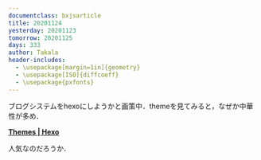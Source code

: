 ```yaml
---
documentclass: bxjsarticle
title: 20201124
yesterday: 20201123
tomorrow: 20201125
days: 333
author: Takala
header-includes:
  - \usepackage[margin=1in]{geometry}
  - \usepackage[ISO]{diffcoeff}
  - \usepackage{pxfonts}
---
```



ブログシステムをhexoにしようかと画策中．themeを見てみると，なぜか中華性が多め．


**[Themes | Hexo](https://hexo.io/themes/)**



人気なのだろうか．
